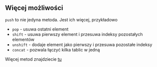 ## Więcej możliwości
`push` to nie jedyna metoda. Jest ich więcej, przykładowo
- `pop` - usuwa ostatni element
- `shift` - usuwa pierwszy element i przesuwa indeksy pozostałych elementów
- `unshift` - dodaje element jako pierwszy i przesuwa pozostałe indeksy
- `concat` - pozwala łączyć kilka tablic w jedną

Więcej metod znajdziecie [tu](https://developer.mozilla.org/en-US/docs/Web/JavaScript/Reference/Global_Objects/Array/prototype)
